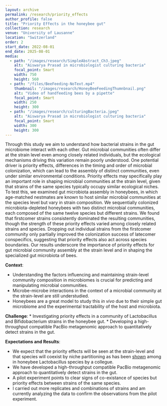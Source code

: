 ```yaml
---
layout: archive
permalink: /research/priority_effects
author_profile: false
title: "Priority Effects in the honeybee gut"
collection: research
venue: "University of Lausanne"
location: "Switzerland"
order: 2
start_date: 2022-08-01
end_date: 2025-08-01
media:
  - path: "/images/research/SimpleAbstract_Ch3.jpeg"
    alt: "Aiswarya Prasad in microbiologist culturing bacteria"
    focal_point: Smart
    width: 750
    height: 560
  - path: "/files/BeeFeeding-NoText.mp4"
    thumbnail: "/images/research/HoneyBeeFeedingThumnbnail.png"
    alt: "Video of handfeeding bees by a pipette"
    focal_point: Smart
    width: 250
    height: 300
  - path: "/images/research/culturingBacteria.jpeg"
    alt: "Aiswarya Prasad in microbiologist culturing bacteria"
    focal_point: Smart
    width: 300
    height: 300
---
```


Through this study we aim to understand how bacterial strains in the gut microbiome interact with each other. Gut microbial communities often differ at the strain level even among closely related individuals, but the ecological mechanisms driving this variation remain poorly understood. One potential driver is priority effects, differences in the timing and order of microbial colonization, which can lead to the assembly of distinct communities, even under similar environmental conditions. Priority effects may specifically play an important role in shaping microbial communities at the strain level, given that strains of the same species typically occupy similar ecological niches. To test this, we examined gut microbiota assembly in honeybees, in which age-matched nestmates are known to host similar microbial communities at the species level but vary in strain composition. We sequentially colonized microbiota-depleted honeybees with two distinct microbial communities, each composed of the same twelve species but different strains. We found that firstcomer strains consistently dominated the resulting communities, though the strength of these priority effects varied among closely related strains and species. Dropping out individual strains from the firstcomer community only partially improved the colonization success of latecomer conspecifics, suggesting that priority effects also act across species boundaries. Our results underscore the importance of priority effects for gut microbial community assembly at the strain level and in shaping the specialized gut microbiota of bees.

**Context**: 
  * Understanding the factors influencing and maintaining strain-level community composition in microbiomes is crucial for predicting and manipulating microbial communities. 
  * Microbe-microbe interactions in the context of a microbial community at the strain-level are still understudied. 
  * Honeybees are a great model to study this _in vivo_ due to their simple gut microbiome and the experimental tractability of the host and microbiota.

**Challenge**:
    * Investigating priority effects in a community of Lactobacillus and Bifidobacterium strains in the honeybee gut.
    * Developing a high-throughput compatible PacBio metagenomic approach to quantitatively detect strains in the gut.

**Expectations and Results**:

  * We expect that the priority effects will be seen at the strain-level and that species will coexist by niche partitioning as has been [shown](https://doi.org/10.7554/eLife.68583) among in honeybee Lactobacillus species by a collegue.
  * We have developed a high-throughput compatible PacBio metagenomic approach to quantitatively detect strains in the gut.
  * A pilot experiment points to clear signs of co-existance of species but priority effects between strains of the same species.
  * I carried out more replicates and combinations of strains and am currently analyzing the data to confirm the observations from the pilot experiment.